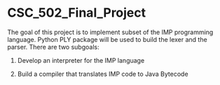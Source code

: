 # CSC_502_Final_Project 
The goal of this project is to implement subset of the IMP programming language. Python PLY package will be used to build the lexer and the parser. There are two subgoals: 

1. Develop an interpreter for the IMP language

2. Build a compiler that translates IMP code to Java Bytecode
